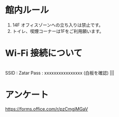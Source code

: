 # 館内ルール

1. 14F オフィスゾーンへの立ち入りは禁止です。
1. トイレ、喫煙コーナーは1Fをご利用願います。


# Wi-Fi 接続について

|||
|-|-|
SSID :   Zatar
Pass :   xxxxxxxxxxxxxxxx (白板を確認)
|||


# アンケート
https://forms.office.com/r/pzCmgjMGaV


 
